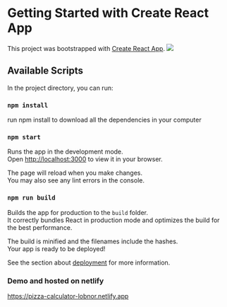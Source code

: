 # Getting Started with Create React App

This project was bootstrapped with [Create React App](https://github.com/facebook/create-react-app).
![](https://i.ibb.co/FHtJKYT/Screenshot-2022-05-20-at-1-16-55-PM.png)

## Available Scripts

In the project directory, you can run:

### `npm install`
run npm install to download all the dependencies in your computer

### `npm start`

Runs the app in the development mode.\
Open [http://localhost:3000](http://localhost:3000) to view it in your browser.

The page will reload when you make changes.\
You may also see any lint errors in the console.



### `npm run build`

Builds the app for production to the `build` folder.\
It correctly bundles React in production mode and optimizes the build for the best performance.

The build is minified and the filenames include the hashes.\
Your app is ready to be deployed!

See the section about [deployment](https://facebook.github.io/create-react-app/docs/deployment) for more information.




### Demo and hosted on netlify
https://pizza-calculator-lobnor.netlify.app
